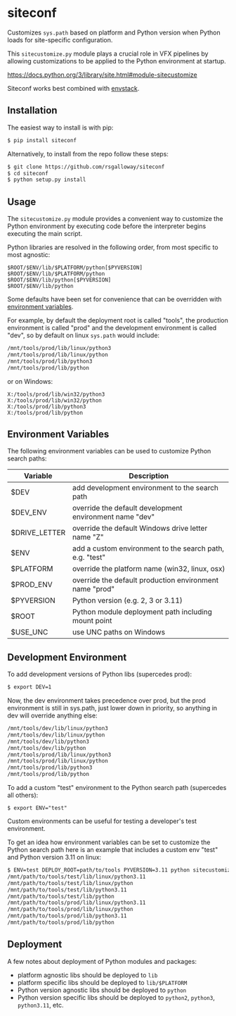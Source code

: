 siteconf
========

Customizes `sys.path` based on platform and Python version when Python loads for site-specific configuration.

This `sitecustomize.py` module plays a crucial role in VFX pipelines by allowing customizations to be applied to the Python environment at startup.

https://docs.python.org/3/library/site.html#module-sitecustomize

Siteconf works best combined with [envstack](https://github.com/rsgalloway/envstack).

## Installation

The easiest way to install is with pip:

```bash
$ pip install siteconf
```

Alternatively, to install from the repo follow these steps:

```bash
$ git clone https://github.com/rsgalloway/siteconf
$ cd siteconf
$ python setup.py install
```

## Usage

The `sitecustomize.py` module provides a convenient way to customize the Python environment by executing code before the interpreter begins executing the main script.

Python libraries are resolved in the following order, from most specific to most agnostic:

    $ROOT/$ENV/lib/$PLATFORM/python[$PYVERSION]
    $ROOT/$ENV/lib/$PLATFORM/python
    $ROOT/$ENV/lib/python[$PYVERSION]
    $ROOT/$ENV/lib/python

Some defaults have been set for convenience that can be overridden with [environment variables](#environment-variables).

For example, by default the deployment root is called "tools", the production environment is called "prod" and the development environment is called "dev", so by default on linux `sys.path` would include:

```bash
/mnt/tools/prod/lib/linux/python3
/mnt/tools/prod/lib/linux/python
/mnt/tools/prod/lib/python3
/mnt/tools/prod/lib/python
```

or on Windows:

```shell
X:/tools/prod/lib/win32/python3
X:/tools/prod/lib/win32/python
X:/tools/prod/lib/python3
X:/tools/prod/lib/python
```

## Environment Variables

The following environment variables can be used to customize Python search paths:

| Variable      | Description |
|---------------|-------------|
| $DEV          | add development environment to the search path |
| $DEV_ENV      | override the default development environment name "dev" |
| $DRIVE_LETTER | override the default Windows drive letter name "Z" |
| $ENV          | add a custom environment to the search path, e.g. "test" |
| $PLATFORM     | override the platform name (win32, linux, osx) |
| $PROD_ENV     | override the default production environment name "prod" |
| $PYVERSION    | Python version (e.g. 2, 3 or 3.11) |
| $ROOT         | Python module deployment path including mount point |
| $USE_UNC      | use UNC paths on Windows |


## Development Environment

To add development versions of Python libs (supercedes prod):

```bash
$ export DEV=1
```

Now, the dev environment takes precedence over prod, but the prod environment is still in sys.path, just lower down in priority, so anything in dev will override anything else:

```bash
/mnt/tools/dev/lib/linux/python3
/mnt/tools/dev/lib/linux/python
/mnt/tools/dev/lib/python3
/mnt/tools/dev/lib/python
/mnt/tools/prod/lib/linux/python3
/mnt/tools/prod/lib/linux/python
/mnt/tools/prod/lib/python3
/mnt/tools/prod/lib/python
```

To add a custom "test" environment to the Python search path (supercedes all others):

    $ export ENV="test"

Custom environments can be useful for testing a developer's test environment.

To get an idea how environment variables can be set to customize the Python search path here is an example that includes a custom env "test" and Python version 3.11 on linux:

```bash
$ ENV=test DEPLOY_ROOT=path/to/tools PYVERSION=3.11 python sitecustomize.py 
/mnt/path/to/tools/test/lib/linux/python3.11
/mnt/path/to/tools/test/lib/linux/python
/mnt/path/to/tools/test/lib/python3.11
/mnt/path/to/tools/test/lib/python
/mnt/path/to/tools/prod/lib/linux/python3.11
/mnt/path/to/tools/prod/lib/linux/python
/mnt/path/to/tools/prod/lib/python3.11
/mnt/path/to/tools/prod/lib/python
```

## Deployment

A few notes about deployment of Python modules and packages:

- platform agnostic libs should be deployed to `lib`
- platform specific libs should be deployed to `lib/$PLATFORM`
- Python version agnostic libs should be deployed to `python`
- Python version specific libs should be deployed to `python2`, `python3`, `python3.11`, etc.
